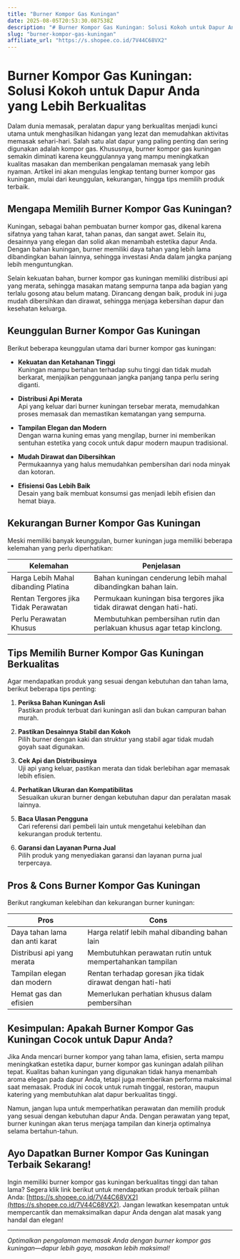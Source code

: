 ```yaml
---
title: "Burner Kompor Gas Kuningan"
date: 2025-08-05T20:53:30.087538Z
description: "# Burner Kompor Gas Kuningan: Solusi Kokoh untuk Dapur Anda yang Lebih Berkualitas..."
slug: "burner-kompor-gas-kuningan"
affiliate_url: "https://s.shopee.co.id/7V44C68VX2"
---
```

# Burner Kompor Gas Kuningan: Solusi Kokoh untuk Dapur Anda yang Lebih Berkualitas

Dalam dunia memasak, peralatan dapur yang berkualitas menjadi kunci utama untuk menghasilkan hidangan yang lezat dan memudahkan aktivitas memasak sehari-hari. Salah satu alat dapur yang paling penting dan sering digunakan adalah kompor gas. Khususnya, burner kompor gas kuningan semakin diminati karena keunggulannya yang mampu meningkatkan kualitas masakan dan memberikan pengalaman memasak yang lebih nyaman. Artikel ini akan mengulas lengkap tentang burner kompor gas kuningan, mulai dari keunggulan, kekurangan, hingga tips memilih produk terbaik.

## Mengapa Memilih Burner Kompor Gas Kuningan?

Kuningan, sebagai bahan pembuatan burner kompor gas, dikenal karena sifatnya yang tahan karat, tahan panas, dan sangat awet. Selain itu, desainnya yang elegan dan solid akan menambah estetika dapur Anda. Dengan bahan kuningan, burner memiliki daya tahan yang lebih lama dibandingkan bahan lainnya, sehingga investasi Anda dalam jangka panjang lebih menguntungkan.

Selain kekuatan bahan, burner kompor gas kuningan memiliki distribusi api yang merata, sehingga masakan matang sempurna tanpa ada bagian yang terlalu gosong atau belum matang. Dirancang dengan baik, produk ini juga mudah dibersihkan dan dirawat, sehingga menjaga kebersihan dapur dan kesehatan keluarga.

## Keunggulan Burner Kompor Gas Kuningan

Berikut beberapa keunggulan utama dari burner kompor gas kuningan:

- **Kekuatan dan Ketahanan Tinggi**  
  Kuningan mampu bertahan terhadap suhu tinggi dan tidak mudah berkarat, menjajikan penggunaan jangka panjang tanpa perlu sering diganti.

- **Distribusi Api Merata**  
  Api yang keluar dari burner kuningan tersebar merata, memudahkan proses memasak dan memastikan kematangan yang sempurna.

- **Tampilan Elegan dan Modern**  
  Dengan warna kuning emas yang mengilap, burner ini memberikan sentuhan estetika yang cocok untuk dapur modern maupun tradisional.

- **Mudah Dirawat dan Dibersihkan**  
  Permukaannya yang halus memudahkan pembersihan dari noda minyak dan kotoran.

- **Efisiensi Gas Lebih Baik**  
  Desain yang baik membuat konsumsi gas menjadi lebih efisien dan hemat biaya.

## Kekurangan Burner Kompor Gas Kuningan

Meski memiliki banyak keunggulan, burner kuningan juga memiliki beberapa kelemahan yang perlu diperhatikan:

| **Kelemahan**                          | **Penjelasan**                                               |
|----------------------------------------|--------------------------------------------------------------|
| Harga Lebih Mahal dibanding Platina | Bahan kuningan cenderung lebih mahal dibandingkan bahan lain.|
| Rentan Tergores jika Tidak Perawatan | Permukaan kuningan bisa tergores jika tidak dirawat dengan hati-hati. |
| Perlu Perawatan Khusus               | Membutuhkan pembersihan rutin dan perlakuan khusus agar tetap kinclong. |

## Tips Memilih Burner Kompor Gas Kuningan Berkualitas

Agar mendapatkan produk yang sesuai dengan kebutuhan dan tahan lama, berikut beberapa tips penting:

1. **Periksa Bahan Kuningan Asli**  
   Pastikan produk terbuat dari kuningan asli dan bukan campuran bahan murah.

2. **Pastikan Desainnya Stabil dan Kokoh**  
   Pilih burner dengan kaki dan struktur yang stabil agar tidak mudah goyah saat digunakan.

3. **Cek Api dan Distribusinya**  
   Uji api yang keluar, pastikan merata dan tidak berlebihan agar memasak lebih efisien.

4. **Perhatikan Ukuran dan Kompatibilitas**  
   Sesuaikan ukuran burner dengan kebutuhan dapur dan peralatan masak lainnya.

5. **Baca Ulasan Pengguna**  
   Cari referensi dari pembeli lain untuk mengetahui kelebihan dan kekurangan produk tertentu.

6. **Garansi dan Layanan Purna Jual**  
   Pilih produk yang menyediakan garansi dan layanan purna jual terpercaya.

## Pros & Cons Burner Kompor Gas Kuningan

Berikut rangkuman kelebihan dan kekurangan burner kuningan:

| **Pros**                                              | **Cons**                                                  |
|--------------------------------------------------------|-----------------------------------------------------------|
| Daya tahan lama dan anti karat                        | Harga relatif lebih mahal dibanding bahan lain          |
| Distribusi api yang merata                            | Membutuhkan perawatan rutin untuk mempertahankan tampilan |
| Tampilan elegan dan modern                            | Rentan terhadap goresan jika tidak dirawat dengan hati-hati |
| Hemat gas dan efisien                                   | Memerlukan perhatian khusus dalam pembersihan           |

## Kesimpulan: Apakah Burner Kompor Gas Kuningan Cocok untuk Dapur Anda?

Jika Anda mencari burner kompor yang tahan lama, efisien, serta mampu meningkatkan estetika dapur, burner kompor gas kuningan adalah pilihan tepat. Kualitas bahan kuningan yang digunakan tidak hanya menambah aroma elegan pada dapur Anda, tetapi juga memberikan performa maksimal saat memasak. Produk ini cocok untuk rumah tinggal, restoran, maupun katering yang membutuhkan alat dapur berkualitas tinggi.

Namun, jangan lupa untuk memperhatikan perawatan dan memilih produk yang sesuai dengan kebutuhan dapur Anda. Dengan perawatan yang tepat, burner kuningan akan terus menjaga tampilan dan kinerja optimalnya selama bertahun-tahun.

## Ayo Dapatkan Burner Kompor Gas Kuningan Terbaik Sekarang!

Ingin memiliki burner kompor gas kuningan berkualitas tinggi dan tahan lama? Segera klik link berikut untuk mendapatkan produk terbaik pilihan Anda: [https://s.shopee.co.id/7V44C68VX2](https://s.shopee.co.id/7V44C68VX2). Jangan lewatkan kesempatan untuk mempercantik dan memaksimalkan dapur Anda dengan alat masak yang handal dan elegan!

---

*Optimalkan pengalaman memasak Anda dengan burner kompor gas kuningan—dapur lebih gaya, masakan lebih maksimal!*